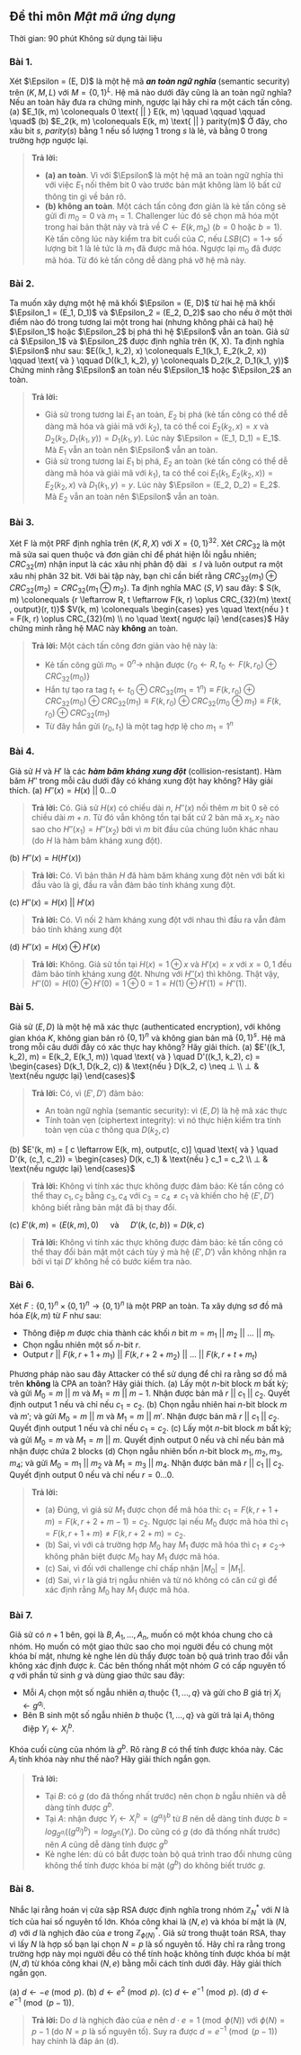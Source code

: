 ## Đề thi môn *Mật mã ứng dụng*
Thời gian: 90 phút
Không sử dụng tài liệu

### Bài 1.
Xét $\Epsilon = (E, D)$ là một hệ mã ***an toàn ngữ nghĩa*** (semantic security) trên $(K, M, L)$ với $M = \{0, 1\}^L$. Hệ mã nào dưới đây cũng là an toàn ngữ nghĩa? Nếu an toàn hãy đưa ra chứng minh, ngược lại hãy chỉ ra một cách tấn công.
(a) $E_1(k, m) \colonequals 0 \text{ || } E(k, m) \qquad \qquad \qquad \quad$ (b)  $E_2(k, m) \colonequals E(k, m) \text{ || } parity(m)$
Ở đây, cho xâu bit $s$, $parity(s)$ bằng 1 nếu số lượng 1 trong $s$ là lẻ, và bằng 0 trong trường hợp ngược lại.

> **Trả lời:**
> - **(a) an toàn**. Vì với $\Epsilon$ là một hệ mã an toàn ngữ nghĩa thì với việc $E_1$ nối thêm bit 0 vào trước bản mật không làm lộ bất cứ thông tin gì về bản rõ.
> - **(b) không an toàn**. Một cách tấn công đơn giản là kẻ tấn công sẽ gửi đi $m_0 = 0$ và $m_1 = 1$. Challenger lúc đó sẽ chọn mã hóa một trong hai bản thật này và trả về $C \leftarrow E(k, m_b)$ $(b = 0$ hoặc $b = 1)$. Kẻ tấn công lúc này kiểm tra bit cuối của $C$, nếu $LSB(C) = 1 \rightarrow$ số lượng bit 1 là lẻ tức là $m_1$ đã được mã hóa. Ngược lại $m_0$ đã được mã hóa. Từ đó kẻ tấn công dễ dàng phá vỡ hệ mã này.

### Bài 2.
Ta muốn xây dựng một hệ mã khối $\Epsilon = (E, D)$ từ hai hệ mã khối $\Epsilon_1 = (E_1, D_1)$ và $\Epsilon_2 = (E_2, D_2)$ sao cho nếu ở một thời điểm nào đó trong tương lai một trong hai (nhưng không phải cả hai) hệ $\Epsilon_1$ hoặc $\Epsilon_2$ bị phá thì hệ $\Epsilon$ vẫn an toàn. Giả sử cả $\Epsilon_1$ và $\Epsilon_2$ được định nghĩa trên (K, X). Ta định nghĩa $\Epsilon$ như sau:
$E((k_1, k_2), x) \colonequals E_1(k_1, E_2(k_2, x)) \qquad \text{ và } \qquad D((k_1, k_2), y) \colonequals D_2(k_2, D_1(k_1, y))$
Chứng minh rằng $\Epsilon$ an toàn nếu $\Epsilon_1$ hoặc $\Epsilon_2$ an toàn.

> **Trả lời:**
> - Giả sử trong tương lai $E_1$ an toàn, $E_2$ bị phá (kẻ tấn công có thể dễ dàng mã hóa và giải mã với $k_2$), ta có thể coi $E_2(k_2, x) = x$ và $D_2(k_2, D_1(k_1, y)) = D_1(k_1, y)$. Lúc này $\Epsilon = (E_1, D_1) = E_1$. Mà $E_1$ vẫn an toàn nên $\Epsilon$ vẫn an toàn.
> - Giả sử trong tương lai $E_1$ bị phá, $E_2$ an toàn (kẻ tấn công có thể dễ dàng mã hóa và giải mã với $k_1$), ta có thể coi $E_1(k_1, E_2(k_2, x)) = E_2(k_2, x)$ và $D_1(k_1, y) = y$. Lúc này $\Epsilon = (E_2, D_2) = E_2$. Mà $E_2$ vẫn an toàn nên $\Epsilon$ vẫn an toàn.

### Bài 3.
Xét F là một PRF định nghĩa trên $(K, R, X)$ với $X = \{0, 1\}^{32}$. Xét $CRC_{32}$ là một mã sửa sai quen thuộc và đơn giản chỉ để phát hiện lỗi ngẫu nhiên; $CRC_{32}(m)$ nhận input là các xâu nhị phân độ dài $\leq l$ và luôn output ra một xâu nhị phân 32 bit. Với bài tập này, bạn chỉ cần biết rằng $CRC_{32}(m_1) \oplus CRC_{32}(m_2) = CRC_{32}(m_1 \oplus m_2)$. Ta định nghĩa MAC $(S, V)$ sau đây:
$
S(k, m) \colonequals \{r \leftarrow R, t \leftarrow F(k, r) \oplus CRC_{32}(m) \text{ , output}(r, t)\}$
$V(k, m) \colonequals \begin{cases}
    yes \quad \text{nếu } t = F(k, r) \oplus CRC_{32}(m) \\
    no \quad \text{ ngược lại}
\end{cases}$
Hãy chứng minh rằng hệ MAC này **không** an toàn.

> **Trả lời:**
> Một cách tấn công đơn giản vào hệ này là:
> - Kẻ tấn công gửi $m_0 = 0^n \rightarrow$ nhận được $\{r_0 \leftarrow R, t_0 \leftarrow F(k, r_0) \oplus CRC_{32}(m_0)\}$
> - Hắn tự tạo ra tag $t_1 \leftarrow t_0 \oplus CRC_{32}(m_1 = 1^n) \equiv F(k, r_0) \oplus CRC_{32}(m_0) \oplus CRC_{32}(m_1) \equiv F(k, r_0) \oplus CRC_{32}(m_0 \oplus m_1) \equiv F(k, r_0) \oplus CRC_{32}(m_1)$
> - Từ đây hắn gửi $(r_0, t_1)$ là một tag hợp lệ cho $m_1 = 1^n$

### Bài 4.
Giả sử $H$ và $H'$ là các ***hàm băm kháng xung đột*** (collision-resistant). Hàm băm $H''$ trong mỗi câu dưới đây có kháng xung đột hay không? Hãy giải thích.
(a) $H''(x) = H(x) \text{ || } 0 \dots 0$

> **Trả lời:** Có. Giả sử $H(x)$ có chiều dài $n$, $H''(x)$ nối thêm $m$ bit 0 sẽ có chiều dài $m + n$. Từ đó vẫn không tồn tại bất cứ 2 bản mã $x_1, x_2$ nào sao cho $H''(x_1) = H''(x_2)$ bởi vì $m$ bit đầu của chúng luôn khác nhau (do $H$ là hàm băm kháng xung đột).

(b) $H''(x) = H(H'(x))$

> **Trả lời:** Có. Vì bản thân $H$ đã hàm băm kháng xung đột nên với bất kì đầu vào là gì, đầu ra vẫn đảm bảo tính kháng xung đột.

(c) $H''(x) = H(x) \text{ || } H'(x)$

> **Trả lời:** Có. Vì nối 2 hàm kháng xung đột với nhau thì đầu ra vẫn đảm bảo tính kháng xung đột

(d) $H''(x) = H(x) \oplus H'(x)$

> **Trả lời:** Không. Giả sử tồn tại $H(x) = 1 \oplus x$ và $H'(x) = x$ với $x = 0, 1$ đều đảm bảo tính kháng xung đột. Nhưng với $H''(x)$ thì không. Thật vậy, $H''(0) = H(0) \oplus H'(0) = 1 \oplus 0 = 1 = H(1) \oplus H'(1) = H''(1)$. 

### Bài 5.
Giả sử $(E, D)$ là một hệ mã xác thực (authenticated encryption), với không gian khóa $K$, không gian bản rõ $\{0, 1\}^n$ và không gian bản mã $\{0, 1\}^s$. Hệ mã trong mỗi câu dưới đây có xác thực hay không? Hãy giải thích.
(a) $E'((k_1, k_2), m) = E(k_2, E(k_1, m)) \quad \text{ và } \quad D'((k_1, k_2), c) = \begin{cases}
    D(k_1, D(k_2, c)) & \text{nếu } D(k_2, c) \neq ⊥ \\
    ⊥ & \text{nếu ngược lại}
\end{cases}$

> **Trả lời:** Có, vì $(E', D')$ đảm bảo:
> - An toàn ngữ nghĩa (semantic security): vì $(E, D)$ là hệ mã xác thực
> - Tính toàn vẹn (ciphertext integrity): vì nó thực hiện kiểm tra tính toàn vẹn của $c$ thông qua $D(k_2, c)$

(b) $E'(k, m) = [ c \leftarrow E(k, m), output(c, c)] \quad \text{ và } \quad D'(k, (c_1, c_2)) = \begin{cases}
    D(k, c_1) & \text{nếu } c_1 = c_2 \\
    ⊥ & \text{nếu ngược lại}
\end{cases}$

> **Trả lời:** Không vì tính xác thực không được đảm bảo: Kẻ tấn công có thể thay $c_1, c_2$ bằng $c_3, c_4$ với $c_3 = c_4 \neq c_1$ và khiến cho hệ $(E', D')$ không biết rằng bản mật đã bị thay đổi.

(c) $E'(k, m) = (E(k, m), 0) \quad \text{ và } \quad D'(k, (c, b)) = D(k, c)$

> **Trả lời:** Không vì tính xác thực không được đảm bảo: kẻ tấn công có thể thay đổi bản mật một cách tùy ý mà hệ $(E', D')$ vẫn không nhận ra bởi vì tại $D'$ không hề có bước kiểm tra nào.

### Bài 6.
Xét $F: \{0, 1\}^n \times \{0, 1\}^n \rightarrow \{0, 1\}^n$ là một PRP an toàn. Ta xây dựng sơ đồ mã hóa $E(k, m)$ từ $F$ như sau:
- Thông điệp *m* được chia thành các khối *n* bit $m = m_1 \text{ || } m_2 \text{ || } \dots \text{ || } m_t$.
- Chọn ngẫu nhiên một số $n$-bit $r$.
- Output $r \text{ || } F(k, r+1+m_1) \text{ || } F(k, r+2+m_2) \text{ || } \dots \text{ || } F(k, r+t+m_t)$

Phương pháp nào sau đây Attacker có thể sử dụng để chỉ ra rằng sơ đồ mã trên **không** là CPA an toàn? Hãy giải thích.
(a) Lấy một $n$-bit block $m$ bất kỳ; và gửi $M_0 = m \text{ || } m$ và $M_1 = m \text{ || } m-1$. Nhận được bản mã $r \text{ || } c_1 \text{ || } c_2$. Quyết định output 1 nếu và chỉ nếu $c_1 = c_2$.
(b) Chọn ngẫu nhiên hai $n$-bit block $m$ và $m'$; và gửi $M_0 = m \text{ || } m$ và $M_1 = m \text{ || } m'$. Nhận được bản mã $r \text{ || } c_1 \text{ || } c_2$. Quyết định output 1 nếu và chỉ nếu $c_1 = c_2$.
(c) Lấy một $n$-bit block $m$ bất kỳ; và gửi $M_0 = m$ và $M_1 = m \text{ || } m$. Quyết định output 0 nếu và chỉ nếu bản mã nhận được chứa 2 blocks 
(d) Chọn ngẫu nhiên bốn $n$-bit block $m_1, m_2, m_3, m_4$; và gửi $M_0 = m_1 \text{ || } m_2$ và $M_1 = m_3 \text{ || } m_4$. Nhận được bản mã $r \text{ || } c_1 \text{ || } c_2$. Quyết định output 0 nếu và chỉ nếu $r = 0 \dots 0$.

> **Trả lời:** 
> - (a) Đúng, vì giả sử $M_1$ được chọn để mã hóa thì: $c_1 = F(k, r + 1 + m) = F(k, r + 2 + m - 1) = c_2$. Ngược lại nếu $M_0$ được mã hóa thì $c_1 = F(k, r + 1 + m) \neq F(k, r + 2 + m) = c_2$.
> - (b) Sai, vì với cả trường hợp $M_0$ hay $M_1$ được mã hóa thì $c_1 \neq c_2 \rightarrow$ không phân biệt được $M_0$ hay $M_1$ được mã hóa.
> - (c) Sai, vì đối với challenge chỉ chấp nhận $|M_0|=|M_1|$.
> - (d) Sai, vì $r$ là giá trị ngẫu nhiên và từ nó không có căn cứ gì để xác định rằng $M_0$ hay $M_1$ được mã hóa.

### Bài 7.
Giả sử có $n+1$ bên, gọi là $B, A_1, \dots, A_n$, muốn có một khóa chung cho cả nhóm. Họ muốn có một giao thức sao cho mọi người đều có chung một khóa bí mật, nhưng kẻ nghe lén dù thấy được toàn bộ quá trình trao đổi vẫn không xác định được $k$.
Các bên thống nhất một nhóm $G$ có cấp nguyên tố $q$ với phần tử sinh $g$ và dùng giao thức sau đây:
- Mỗi $A_i$ chọn một số ngẫu nhiên $a_i$ thuộc $\{1,\dots,q\}$ và gửi cho $B$ giá trị $X_i \leftarrow g^{a_i}$.
- Bên B sinh một số ngẫu nhiên $b$ thuộc $\{1,\dots,q\}$ và gửi trả lại $A_i$ thông điệp $Y_i \leftarrow X_i^b$.

Khóa cuối cùng của nhóm là $g^b$. Rõ ràng $B$ có thể tính được khóa này. Các $A_i$ tính khóa này như thế nào? Hãy giải thích ngắn gọn.

> **Trả lời:** 
> - Tại $B$: có $g$ (do đã thống nhất trước) nên chọn $b$ ngẫu nhiên và dễ dàng tính được $g^b$.
> - Tại $A$: nhận được $Y_i \leftarrow X_i^b = (g^{a_i})^b$ từ $B$ nên dễ dàng tính được $b = log_{g^{a_i}}((g^{a_i})^b) = log_{g^{a_i}}(Y_i)$. Do cũng có $g$ (do đã thống nhất trước) nên $A$ cũng dễ dàng tính được $g^b$
> - Kẻ nghe lén: dù có bắt được toàn bộ quá trình trao đổi nhưng cũng không thể tính được khóa bí mật ($g^b$) do không biết trước $g$.

### Bài 8.
Nhắc lại rằng hoán vị cửa sập RSA được định nghĩa trong nhóm $\mathbb{Z}_N^*$ với $N$ là tích của hai số nguyên tố lớn. Khóa công khai là $(N, e)$ và khóa bí mật là $(N, d)$ với $d$ là nghịch đảo của $e$ trong $\mathbb{Z}_{\phi(N)}^*$.
Giả sử trong thuật toán RSA, thay vì lấy $N$ là hợp số bạn lại chọn $N = p$ là số nguyên tố. Hãy chỉ ra rằng trong trường hợp này mọi người đều có thể tính hoặc không tính được khóa bí mật $(N, d)$ từ khóa công khai $(N, e)$ bằng mỗi cách tính dưới đây. Hãy giải thích ngắn gọn.

(a) $d \leftarrow -e  \pmod{p}$. 
(b) $d \leftarrow e^2  \pmod{p}$.
(c) $d \leftarrow e^{-1}  \pmod{p}$.
(d) $d \leftarrow e^{-1}  \pmod{(p-1)}$.

> **Trả lời:** Do $d$ là nghịch đảo của $e$ nên $d \cdot e = 1 \pmod{\phi(N)}$ với $\phi(N) = p - 1$ (do $N=p$ là số nguyên tố). Suy ra được $d = e^{-1} \pmod{(p-1)}$ hay chính là đáp án (d).
